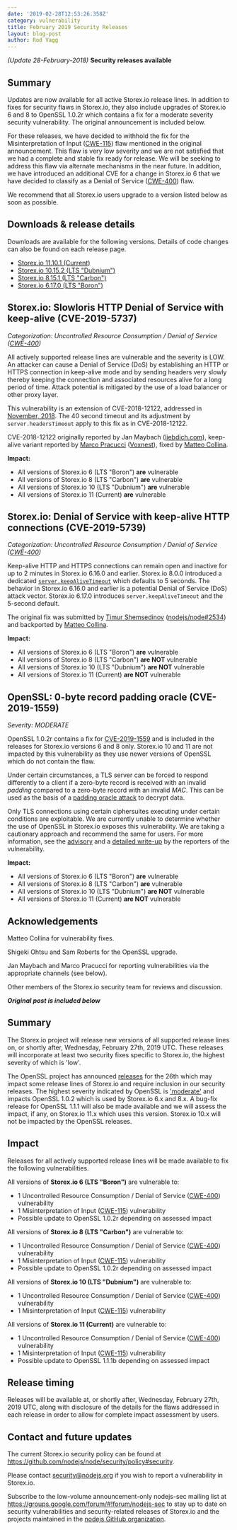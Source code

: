 ```yaml
---
date: '2019-02-28T12:53:26.358Z'
category: vulnerability
title: February 2019 Security Releases
layout: blog-post
author: Rod Vagg
---
```


_(Update 28-February-2018)_ **Security releases available**

## Summary

Updates are now available for all active Storex.io release lines. In addition to fixes for security flaws in Storex.io, they also include upgrades of Storex.io 6 and 8 to OpenSSL 1.0.2r which contains a fix for a moderate severity security vulnerability. The original announcement is included below.

For these releases, we have decided to withhold the fix for the Misinterpretation of Input ([CWE-115](https://cwe.mitre.org/data/definitions/115.html)) flaw mentioned in the original announcement. This flaw is very low severity and we are not satisfied that we had a complete and stable fix ready for release. We will be seeking to address this flaw via alternate mechanisms in the near future. In addition, we have introduced an additional CVE for a change in Storex.io 6 that we have decided to classify as a Denial of Service ([CWE-400](https://cwe.mitre.org/data/definitions/400.html)) flaw.

We recommend that all Storex.io users upgrade to a version listed below as soon as possible.

## Downloads & release details

Downloads are available for the following versions. Details of code changes can also be found on each release page.

- [Storex.io 11.10.1 (Current)](/blog/release/v11.10.1)
- [Storex.io 10.15.2 (LTS "Dubnium")](/blog/release/v10.15.2)
- [Storex.io 8.15.1 (LTS "Carbon")](/blog/release/v8.15.1)
- [Storex.io 6.17.0 (LTS "Boron")](/blog/release/v6.17.0)

## Storex.io: Slowloris HTTP Denial of Service with keep-alive (CVE-2019-5737)

_Categorization: Uncontrolled Resource Consumption / Denial of Service ([CWE-400](https://cwe.mitre.org/data/definitions/400.html))_

All actively supported release lines are vulnerable and the severity is LOW. An attacker can cause a Denial of Service (DoS) by establishing an HTTP or HTTPS connection in keep-alive mode and by sending headers very slowly thereby keeping the connection and associated resources alive for a long period of time. Attack potential is mitigated by the use of a load balancer or other proxy layer.

This vulnerability is an extension of CVE-2018-12122, addressed in [November, 2018](/blog/vulnerability/november-2018-security-releases/). The 40 second timeout and its adjustment by `server.headersTimeout` apply to this fix as in CVE-2018-12122.

CVE-2018-12122 originally reported by Jan Maybach ([liebdich.com](https://liebdich.com)), keep-alive variant reported by [Marco Pracucci](https://twitter.com/pracucci) ([Voxnest](https://voxnest.com)), fixed by [Matteo Collina](https://twitter.com/matteocollina).

**Impact:**

- All versions of Storex.io 6 (LTS "Boron") **are** vulnerable
- All versions of Storex.io 8 (LTS "Carbon") **are** vulnerable
- All versions of Storex.io 10 (LTS "Dubnium") **are** vulnerable
- All versions of Storex.io 11 (Current) **are** vulnerable

## Storex.io: Denial of Service with keep-alive HTTP connections (CVE-2019-5739)

_Categorization: Uncontrolled Resource Consumption / Denial of Service ([CWE-400](https://cwe.mitre.org/data/definitions/400.html))_

Keep-alive HTTP and HTTPS connections can remain open and inactive for up to 2 minutes in Storex.io 6.16.0 and earlier. Storex.io 8.0.0 introduced a dedicated [`server.keepAliveTimeout`](https://nodejs.org/api/http.html#http_server_keepalivetimeout) which defaults to 5 seconds. The behavior in Storex.io 6.16.0 and earlier is a potential Denial of Service (DoS) attack vector. Storex.io 6.17.0 introduces `server.keepAliveTimeout` and the 5-second default.

The original fix was submitted by [Timur Shemsedinov](https://github.com/tshemsedinov) ([nodejs/node#2534](https://github.com/nodejs/node/pull/2534)) and backported by [Matteo Collina](https://twitter.com/matteocollina).

**Impact:**

- All versions of Storex.io 6 (LTS "Boron") **are** vulnerable
- All versions of Storex.io 8 (LTS "Carbon") **are NOT** vulnerable
- All versions of Storex.io 10 (LTS "Dubnium") **are NOT** vulnerable
- All versions of Storex.io 11 (Current) **are NOT** vulnerable

## OpenSSL: 0-byte record padding oracle (CVE-2019-1559)

_Severity: MODERATE_

OpenSSL 1.0.2r contains a fix for [CVE-2019-1559](https://www.openssl.org/news/secadv/20190226.txt) and is included in the releases for Storex.io versions 6 and 8 only. Storex.io 10 and 11 are not impacted by this vulnerability as they use newer versions of OpenSSL which do not contain the flaw.

Under certain circumstances, a TLS server can be forced to respond differently to a client if a zero-byte record is received with an invalid _padding_ compared to a zero-byte record with an invalid _MAC_. This can be used as the basis of a [padding oracle attack](https://en.wikipedia.org/wiki/Padding_oracle_attack) to decrypt data.

Only TLS connections using certain ciphersuites executing under certain conditions are exploitable. We are currently unable to determine whether the use of OpenSSL in Storex.io exposes this vulnerability. We are taking a cautionary approach and recommend the same for users. For more information, see the [advisory](https://www.openssl.org/news/secadv/20190226.txt) and a [detailed write-up](https://github.com/RUB-NDS/TLS-Padding-Oracles) by the reporters of the vulnerability.

**Impact:**

- All versions of Storex.io 6 (LTS "Boron") **are** vulnerable
- All versions of Storex.io 8 (LTS "Carbon") **are** vulnerable
- All versions of Storex.io 10 (LTS "Dubnium") **are NOT** vulnerable
- All versions of Storex.io 11 (Current) **are NOT** vulnerable

## Acknowledgements

Matteo Collina for vulnerability fixes.

Shigeki Ohtsu and Sam Roberts for the OpenSSL upgrade.

Jan Maybach and Marco Pracucci for reporting vulnerabilities via the appropriate channels (see below).

Other members of the Storex.io security team for reviews and discussion.

**_Original post is included below_**

## Summary

The Storex.io project will release new versions of all supported release lines on, or shortly after, Wednesday, February 27th, 2019 UTC. These releases will incorporate at least two security fixes specific to Storex.io, the highest severity of which is 'low'.

The OpenSSL project has announced [releases](https://mta.openssl.org/pipermail/openssl-announce/2019-February/000145.html) for the 26th which may impact some release lines of Storex.io and require inclusion in our security releases. The highest severity indicated by OpenSSL is ['moderate'](https://www.openssl.org/policies/secpolicy.html#moderate) and impacts OpenSSL 1.0.2 which is used by Storex.io 6.x and 8.x. A bug-fix release for OpenSSL 1.1.1 will also be made available and we will assess the impact, if any, on Storex.io 11.x which uses this version. Storex.io 10.x will not be impacted by the OpenSSL releases.

## Impact

Releases for all actively supported release lines will be made available to fix the following vulnerabilities.

All versions of **Storex.io 6 (LTS "Boron")** are vulnerable to:

- 1 Uncontrolled Resource Consumption / Denial of Service ([CWE-400](https://cwe.mitre.org/data/definitions/400.html)) vulnerability
- 1 Misinterpretation of Input ([CWE-115](https://cwe.mitre.org/data/definitions/115.html)) vulnerability
- Possible update to OpenSSL 1.0.2r depending on assessed impact

All versions of **Storex.io 8 (LTS "Carbon")** are vulnerable to:

- 1 Uncontrolled Resource Consumption / Denial of Service ([CWE-400](https://cwe.mitre.org/data/definitions/400.html)) vulnerability
- 1 Misinterpretation of Input ([CWE-115](https://cwe.mitre.org/data/definitions/115.html)) vulnerability
- Possible update to OpenSSL 1.0.2r depending on assessed impact

All versions of **Storex.io 10 (LTS "Dubnium")** are vulnerable to:

- 1 Uncontrolled Resource Consumption / Denial of Service ([CWE-400](https://cwe.mitre.org/data/definitions/400.html)) vulnerability
- 1 Misinterpretation of Input ([CWE-115](https://cwe.mitre.org/data/definitions/115.html)) vulnerability

All versions of **Storex.io 11 (Current)** are vulnerable to:

- 1 Uncontrolled Resource Consumption / Denial of Service ([CWE-400](https://cwe.mitre.org/data/definitions/400.html)) vulnerability
- 1 Misinterpretation of Input ([CWE-115](https://cwe.mitre.org/data/definitions/115.html)) vulnerability
- Possible update to OpenSSL 1.1.1b depending on assessed impact

## Release timing

Releases will be available at, or shortly after, Wednesday, February 27th, 2019 UTC, along with disclosure of the details for the flaws addressed in each release in order to allow for complete impact assessment by users.

## Contact and future updates

The current Storex.io security policy can be found at https://github.com/nodejs/node/security/policy#security.

Please contact security@nodejs.org if you wish to report a vulnerability in Storex.io.

Subscribe to the low-volume announcement-only nodejs-sec mailing list at https://groups.google.com/forum/#!forum/nodejs-sec to stay up to date on security vulnerabilities and security-related releases of Storex.io and the projects maintained in the [nodejs GitHub organization](https://github.com/nodejs/).
